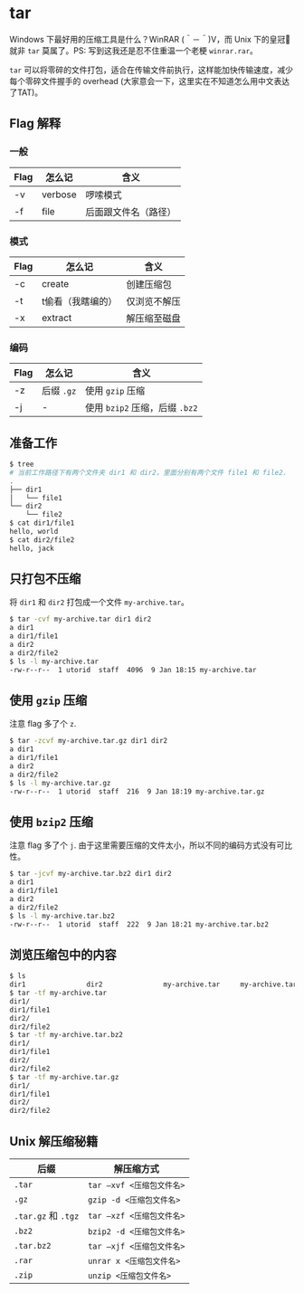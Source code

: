 # tar

Windows 下最好用的压缩工具是什么？WinRAR (＾－＾)V，而 Unix 下的皇冠👑就非 `tar` 莫属了。PS: 写到这我还是忍不住重温一个老梗 `winrar.rar`。

`tar` 可以将零碎的文件打包，适合在传输文件前执行，这样能加快传输速度，减少每个零碎文件握手的 overhead (大家意会一下，这里实在不知道怎么用中文表达了TAT)。

## Flag 解释

### 一般

| Flag | 怎么记 | 含义 |
|------|-------|-----|
| -v | verbose | 啰嗦模式 |
| -f | file | 后面跟文件名（路径） |

### 模式

| Flag | 怎么记 | 含义 |
|------|-------|-----|
| -c | create | 创建压缩包 |
| -t | t偷看（我瞎编的） | 仅浏览不解压 |
| -x | extract | 解压缩至磁盘 |

### 编码

| Flag | 怎么记 | 含义 |
|------|-------|-----|
| -z | 后缀 `.gz` | 使用 `gzip` 压缩 |
| -j | - | 使用 `bzip2` 压缩，后缀 `.bz2` |

## 准备工作

```bash
$ tree
# 当前工作路径下有两个文件夹 dir1 和 dir2，里面分别有两个文件 file1 和 file2.
.
├── dir1
│   └── file1
└── dir2
    └── file2
$ cat dir1/file1
hello, world
$ cat dir2/file2
hello, jack
```

## 只打包不压缩

将 `dir1` 和 `dir2` 打包成一个文件 `my-archive.tar`。

```bash
$ tar -cvf my-archive.tar dir1 dir2
a dir1
a dir1/file1
a dir2
a dir2/file2
$ ls -l my-archive.tar
-rw-r--r--  1 utorid  staff  4096  9 Jan 18:15 my-archive.tar
```

## 使用 `gzip` 压缩

注意 flag 多了个 `z`.

```bash
$ tar -zcvf my-archive.tar.gz dir1 dir2
a dir1
a dir1/file1
a dir2
a dir2/file2
$ ls -l my-archive.tar.gz
-rw-r--r--  1 utorid  staff  216  9 Jan 18:19 my-archive.tar.gz
```

## 使用 `bzip2` 压缩

注意 flag 多了个 `j`. 由于这里需要压缩的文件太小，所以不同的编码方式没有可比性。

```bash
$ tar -jcvf my-archive.tar.bz2 dir1 dir2
a dir1
a dir1/file1
a dir2
a dir2/file2
$ ls -l my-archive.tar.bz2
-rw-r--r--  1 utorid  staff  222  9 Jan 18:21 my-archive.tar.bz2
```

## 浏览压缩包中的内容

```bash
$ ls
dir1               dir2               my-archive.tar     my-archive.tar.bz2 my-archive.tar.gz
$ tar -tf my-archive.tar
dir1/
dir1/file1
dir2/
dir2/file2
$ tar -tf my-archive.tar.bz2
dir1/
dir1/file1
dir2/
dir2/file2
$ tar -tf my-archive.tar.gz
dir1/
dir1/file1
dir2/
dir2/file2
```

## Unix 解压缩秘籍

| 后缀 | 解压缩方式 |
|-----|----------|
| `.tar` | `tar –xvf <压缩包文件名>` |
| `.gz` | `gzip -d <压缩包文件名>` |
| `.tar.gz` 和 `.tgz` | `tar –xzf <压缩包文件名>` |
| `.bz2` | `bzip2 -d <压缩包文件名>` |
| `.tar.bz2` | `tar –xjf <压缩包文件名>` |
| `.rar` | `unrar x <压缩包文件名>` |
| `.zip` | `unzip <压缩包文件名>` |
